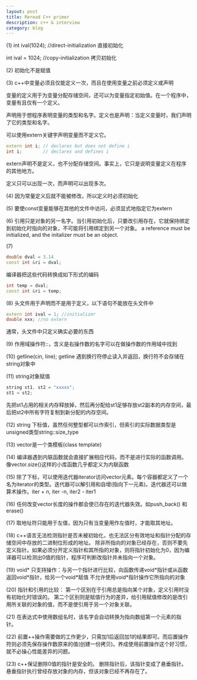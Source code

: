 ```yaml
---
layout: post
title: Reread C++ primer
description: c++ & interview
category: blog
---
```


(1)
int ival(1024); //direct-initialization 直接初始化

int ival = 1024; //copy-initialization  拷贝初始化

(2)
初始化不是赋值

(3)
c++中变量必须且仅能定义一次，而且在使用变量之前必须定义或声明

变量的定义用于为变量分配存储空间，还可以为变量指定初始值。在一个程序中，变量有且仅有一个定义。

声明用于想程序表明变量的类型和名字。定义也是声明：当定义变量时，我们声明了它的类型和名字。

可以使用extern关键字声明变量而不定义它。
``` c++
extern int i; // declares but does not define i
int i;        // declares and defines i
```
extern声明不是定义，也不分配存储空间。事实上，它只是说明变量定义在程序的其他地方。

定义只可以出现一次，而声明可以出现多次。

(4)
因为常量定义后就不能被修改，所以定义时必须初始化

(5)
要使const变量能够在其他的文件中访问，必须显式地指定它为extern

(6)
引用只是对象的另一名字。当引用初始化后，只要改引用存在，它就保持绑定到初始化时指向的对象，不可能将引用绑定到另一个对象。
a reference must be initialized, and the initalizer must be an object.

(7)
``` c++
double dval = 3.14
const int &ri = dval;
```
编译器把这些代码转换成如下形式的编码
``` c++
int temp = dval;
const int &ri = temp;
```
(8)
头文件用于声明而不是用于定义，以下语句不能放在头文件中
``` c++
extern int ival = 1; //initializer
double xxx; //no extern
```
通常，头文件中只定义确实必要的东西

(9)
作用域操作符::，含义是右操作数的名字可以在做操作数的作用域中找到

(10)
getline(cin, line); getline 遇到换行符停止读入并返回，换行符不会存储在string对象中

(11)
string对象赋值
``` c++
string st1, st2 = "xxxxx";
st1 = st2;
```
先把st1占用的相关内存释放掉，然后再分配给st1足够存放st2副本的内存空间，最后把st2中所有字符复制到新分配的内存空间。

(12)
string 下标值，虽然任何整型都可以作索引，但索引的实际数据类型是unsigned类型string::size\_type

(13)
vector是一个类模板(class template)

(14)
编译器遇到内联函数就会直接扩展相应代码，而不是进行实际的函数调用。像vector.size()这样的小库函数几乎都定义为内联函数

(15)
除了下标，可以使用迭代器iterator访问vector元素。每个容器都定义了一个名为iterator的类型。迭代器可以解引用和自增(指向下一元素)。迭代器还可以做算术操作。iter + n, iter -n, iter2 - iter1

(16)
任何改变vector长度的操作都会使已存在的迭代器失效。如push\_back() 和 erase()

(17)
取地址符只能用于左值，因为只有当变量用作左值时，才能取其地址。

(18)
c++语言无法检测指针是否未被初始化，也无法区分有效地址和指针分配的存储空间中存放的二进制位形成的地址。
除非所指向的对象已经存在，否则不要先定义指针。如果必须分开定义指针和其所指的对象，则将指针初始化为0，因为编译器可以检测出0值的指针，程序可判断改指针并未指向一个对象。

(19)
void\* 只支持操作：与另一个指针进行比较，向函数传递void\*指针或从函数返回void\*指针，给另一个void\*赋值
不允许使用void\*指针操作它所指向的对象

(20)
指针和引用的比较：
第一个区别在于引用总是指向某个对象，定义引用时没有初始化时错误的。
第二个区别则是赋值行为的差异，给引用赋值修改的是改引用所关联的对象的值，而不是使引用于另一个对象关联。

(21)
在表达式中使用数组名时，该名字会自动转换为指向数组第一个元素的指针。

(22)
前置++操作需要做的工作更少，只需加1后返回加1的结果即可。而后置操作符则必须先保存操作数原来的值(创建一份拷贝)。养成使用前置操作这个好习惯，就不必操心性能差异的问题。

(23)
c++保证删除0值的指针是安全的。
删除指针后，该指针变成了悬垂指针。悬垂指针执行曾经存放对象的内存，但该对象已经不再存在了。

